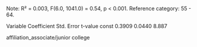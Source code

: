 Note: R² = 0.003, F(6.0, 1041.0) = 0.54, p < 0.001. Reference category: 55 - 64.

Variable Coefficient Std. Error t-value const 0.3909 0.0440 8.887

affiliation_associate/junior college